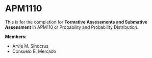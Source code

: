 # APM1110

This is for the completion for **Formative Assessments and Submative Assessment** in APM110 or Probability and Probability Distribution.

**Members:**
- Arvie M. Sinocruz
- Consuelo B. Mercado


